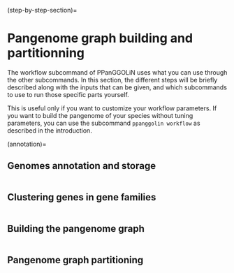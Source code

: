 (step-by-step-section)=
# Pangenome graph building and partitionning
The workflow subcommand of PPanGGOLiN uses what you can use through the other subcommands. In this section, the different steps will be briefly described along with the inputs that can be given, and which subcommands to use to run those specific parts yourself.

This is useful only if you want to customize your workflow parameters. If you want to build the pangenome of your species without tuning parameters, you can use the subcommand `ppanggolin workflow` as described in the introduction.

(annotation)=
## Genomes annotation and storage
```{include} step-by-step/annotation.md
```

## Clustering genes in gene families
```{include} step-by-step/clustering.md
```

## Building the pangenome graph
```{include} step-by-step/graph.md
```

## Pangenome graph partitioning 
```{include} step-by-step/partition.md
```